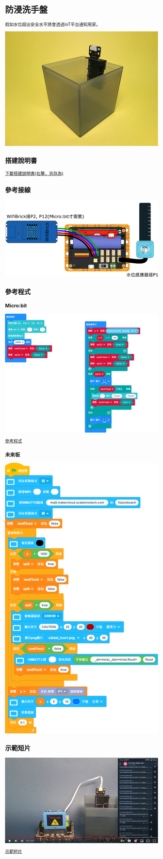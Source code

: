 # 防浸洗手盤

假如水位超出安全水平將會透過IoT平台通知用家。

![](../images/sink.jpg)

## 搭建說明書

[下載搭建說明書(右擊，另存為)](../images/sink.pdf)

## 參考接線

![](../images/sink_wire.png)

## 參考程式

### Micro:bit

![](../images/sink_code_mc.png)

[參考程式](https://makecode.microbit.org/_4iCLs6HERhci)

### 未來板

![](../images/sink_code_kb.png)

## 示範短片

[![](../images/sink_video.png)](https://www.youtube.com/watch?v=LwzhAub01sQ)

[示範短片](https://www.youtube.com/watch?v=LwzhAub01sQ)